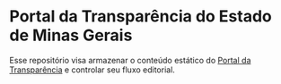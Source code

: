 # Portal da Transparência do Estado de Minas Gerais

Esse repositório visa armazenar o conteúdo estático do [Portal da Transparência](http://www.transparencia.mg.gov.br/) e controlar seu fluxo editorial.
